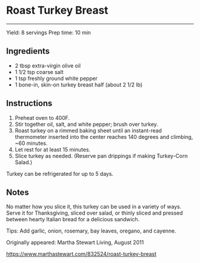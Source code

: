 # Roast Turkey Breast
---
Yield: 8 servings
Prep time: 10 min

## Ingredients
- 2 tbsp extra-virgin olive oil
- 1 1/2 tsp coarse salt
- 1 tsp freshly ground white pepper
- 1 bone-in, skin-on turkey breast half (about 2 1/2 lb)

## Instructions
1. Preheat oven to 400F.
2. Stir together oil, salt, and white pepper; brush over turkey.
3. Roast turkey on a rimmed baking sheet until an instant-read thermometer inserted into the center reaches 140 degrees and climbing, ~60 minutes.
4. Let rest for at least 15 minutes.
5. Slice turkey as needed. (Reserve pan drippings if making Turkey-Corn Salad.)

Turkey can be refrigerated for up to 5 days.

## Notes
No matter how you slice it, this turkey can be used in a variety of ways. Serve it for Thanksgiving, sliced over salad, or thinly sliced and pressed between hearty Italian bread for a delicious sandwich.

Tips: Add garlic, onion, rosemary, bay leaves, oregano, and cayenne.

Originally appeared: Martha Stewart Living, August 2011

https://www.marthastewart.com/832524/roast-turkey-breast
